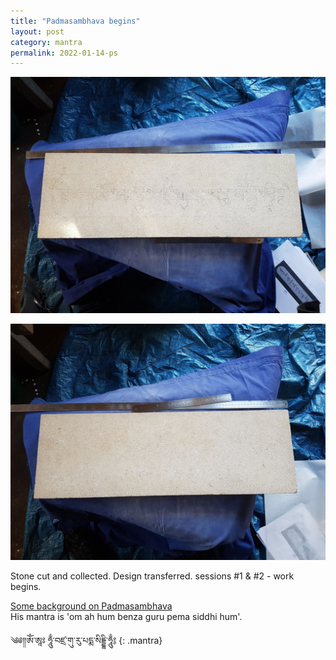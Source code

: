```yaml
---
title: "Padmasambhava begins"
layout: post
category: mantra
permalink: 2022-01-14-ps
---
```


![Padmasambhava2](/assets/images/mani/padmasambhava/ps02.jpg)  

![Padmasambhava1](/assets/images/mani/padmasambhava/ps01.jpg)  

Stone cut and collected. Design transferred. sessions #1 & #2 - work begins.  

[Some background on Padmasambhava](/mantrasphere/padmasambhava.html)  
His mantra is 'om ah hum benza guru pema siddhi hum'.  


༄༅༎ༀ༌ཨཱཿ ཧཱུྃ༌བཛྲ༌གུ༌རུ༌པདྨ༌སིདྡྷི༌ཧཱུྃ༔
{: .mantra} 

